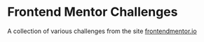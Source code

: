 # Frontend Mentor Challenges

A collection of various challenges from the site [frontendmentor.io](https://www.frontendmentor.io)
